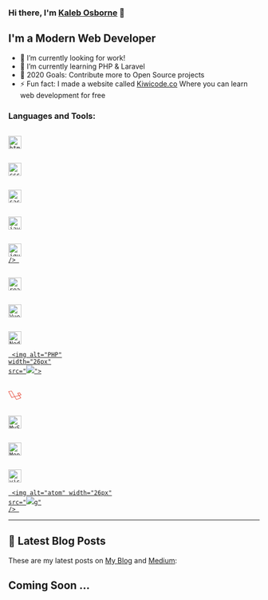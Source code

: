 
### Hi there, I'm [Kaleb Osborne](https://kalebosborne.com) 👋
 
## I'm a Modern Web Developer

- 🔭 I’m currently looking for work!
- 🌱 I’m currently learning PHP & Laravel
- 🥅 2020 Goals: Contribute more to Open Source projects
- ⚡ Fun fact: I made a website called [Kiwicode.co](https://kiwicode.co) Where you can learn web development for free


### Languages and Tools:

[<code>
<img alt="html5" width="26px" src="https://img.icons8.com/color/240/000000/html-5.png">
</code>](https://developer.mozilla.org/en-US/docs/Web/HTML)

[<code>
<img alt="css3" width="26px" src="https://img.icons8.com/color/240/000000/css3.png">
</code>](https://developer.mozilla.org/en-US/docs/Web/CSS)

[<code>
<img alt="sass" width="26px" src="https://img.icons8.com/color/240/000000/sass.png">
</code>](https://sass-lang.com/)

[<code>
<img alt="javascript" width="26px" src="https://img.icons8.com/color/240/000000/javascript.png" />
</code>](https://developer.mozilla.org/en-US/docs/Web/JavaScript)

[<code>
<img alt="jquery" width="26px" src="https://img.icons8.com/ios-filled/240/000000/jquery.png"/> />
</code>](https://jquery.com/)

[<code>
<img alt="react" width="26px" src="https://img.icons8.com/color/240/000000/react-native.png" />
</code>](https://reactjs.org/)

[<code>
<img alt="Vue" width="26px" src="https://img.icons8.com/color/144/000000/vue-js.png">
</code>](https://vuejs.org/)

[<code>
<img alt="Node.js" width="26px" src="https://img.icons8.com/color/240/000000/nodejs.png">
</code>](https://nodejs.org/en/)

[<code>
<img alt="PHP" width="26px" src="<img src="https://img.icons8.com/dusk/128/000000/php-logo.png"/>">
</code>](https://nodejs.org/en/)

[<code>
<svg xmlns="http://www.w3.org/2000/svg" x="0px" y="0px"
width="26" height="26"
viewBox="0 0 172 172"
style=" fill:#000000;"><g fill="none" fill-rule="nonzero" stroke="none" stroke-width="1" stroke-linecap="butt" stroke-linejoin="miter" stroke-miterlimit="10" stroke-dasharray="" stroke-dashoffset="0" font-family="none" font-weight="none" font-size="none" text-anchor="none" style="mix-blend-mode: normal"><path d="M0,172v-172h172v172z" fill="none"></path><g fill="#e74c3c"><path d="M41.0986,27.52c-0.14643,0.00636 -0.2923,0.02207 -0.43672,0.04703l-37.84,6.88672c-1.0759,0.19601 -1.99453,0.89187 -2.47457,1.8745c-0.48004,0.98262 -0.46431,2.13495 0.04238,3.1041l41.28,79.12c0.75219,1.43818 2.40717,2.15506 3.97078,1.72l37.14797,-10.32l20.86844,36.24094c0.83703,1.45672 2.60379,2.09582 4.17906,1.51172l58.50016,-21.62094c0.99229,-0.36687 1.7606,-1.16988 2.08332,-2.1774c0.32272,-1.00751 0.16395,-2.10748 -0.43051,-2.9826l-19.75984,-29.14594l21.2514,-5.90578c1.07243,-0.29698 1.93499,-1.09434 2.31517,-2.14018c0.38018,-1.04584 0.23103,-2.21097 -0.40033,-3.12732l-18.91328,-27.43266c-0.82404,-1.19259 -2.3072,-1.74072 -3.70875,-1.37062l-25.80672,6.79265c-1.07868,0.28362 -1.95294,1.07256 -2.34544,2.11656c-0.3925,1.044 -0.25454,2.21349 0.37012,3.1375l16.17875,23.865l-51.07594,14.18328l-41.83766,-72.65656c-0.64537,-1.12158 -1.8655,-1.78616 -3.15781,-1.72zM39.50625,34.76953l39.7414,69.02844l-32.76734,9.1039l-37.82656,-72.51547zM148.18875,59.06453l14.79469,21.47312l-18.81922,5.23391l-14.75437,-21.76203zM141.23485,93.71985l18.5975,27.43265l-51.66047,19.09469l-18.53703,-32.19625z"></path></g></g></svg>
</code>](https://nodejs.org/en/)

[<code>
<img alt="MySQL" width="26px" src="https://img.icons8.com/ios-filled/250/000000/mysql-logo.png">
</code>](https://dev.mysql.com/)

[<code>
<img alt="MongoDB" width="26px" src="https://img.icons8.com/color/48/000000/mongodb.png">
</code>](https://www.latex-project.org/)

[<code>
<img alt="visual studio code" width="26px" src="https://img.icons8.com/fluent/240/000000/visual-studio-code-2019.png" />
</code>](https://code.visualstudio.com/)

[<code>
<img alt="atom" width="26px" src="<img src="https://img.icons8.com/clouds/240/000000/atom-editor.png"/>g" />
</code>](https://atom.io/)

---

## 📝 Latest Blog Posts

These are my latest posts on [My Blog](https://kcodes.dev) and [Medium](https://medium.com/@kalebosborne):

Coming Soon ...
---


[Website]: https://kalebosborne
[Blog]: https://kcodes.dev
[Medium]: https://medium.com/@kalebosborne
[Fiverr]: https://www.fiverr.com/kaleb_osborne
[Gmail]: mailto:kalebosbornek3@gmail.com





